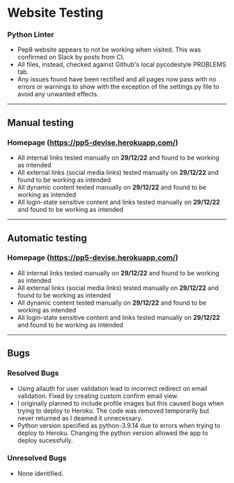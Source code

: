 # Website Testing

###  Python Linter
- Pep8 website appears to not be working when visited. This was confirmed on Slack by posts from CI.
- All files, instead, checked against Github's local pycodestyle PROBLEMS tab.
- Any issues found have been rectified and all pages now pass with no errors or warnings to show with the exception of the settings.py file to avoid any unwanted effects.

---
## Manual testing

### Homepage (https://pp5-devise.herokuapp.com/)
- All internal links tested manually on **29/12/22** and found to be working as intended
- All external links (social media links) tested manually on **29/12/22** and found to be working as intended
- All dynamic content tested manually on **29/12/22** and found to be working as intended
- All login-state sensitive content and links tested manually on **29/12/22** and found to be working as intended

---
## Automatic testing

### Homepage (https://pp5-devise.herokuapp.com/)
- All internal links tested manually on **29/12/22** and found to be working as intended
- All external links (social media links) tested manually on **29/12/22** and found to be working as intended
- All dynamic content tested manually on **29/12/22** and found to be working as intended
- All login-state sensitive content and links tested manually on **29/12/22** and found to be working as intended

---
## Bugs
### Resolved Bugs
- Using allauth for user validation lead to incorrect redirect on email validation. Fixed by creating custom confirm email view.
- I originally planned to include profile images but this caused bugs when trying to deploy to Heroku. The code was removed temporarily but never returned as I deamed it unnecessary.
- Python version specified as python-3.9.14 due to errors when trying to deploy to Heroku. Changing the python version allowed the app to deploy sucessfully.

### Unresolved Bugs
- None identified.

